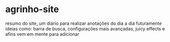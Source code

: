 # agrinho-site

resumo do site, um diário para realizar anotações do dia a dia
futuramente ideias como: barra de busca, configurações mais avançadas, juicy effects e afins vem em mente para adicionar

